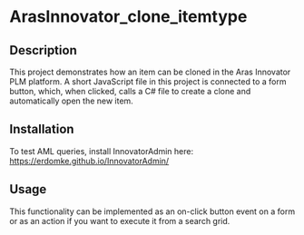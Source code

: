 # ArasInnovator_clone_itemtype

## Description
This project demonstrates how an item can be cloned in the Aras Innovator PLM platform. A short JavaScript file in this project is connected to a form button, which, when clicked, calls a C# file to create a clone and automatically open the new item.

## Installation
To test AML queries, install InnovatorAdmin here: https://erdomke.github.io/InnovatorAdmin/ 

## Usage
This functionality can be implemented as an on-click button event on a form or as an action if you want to execute it from a search grid.
